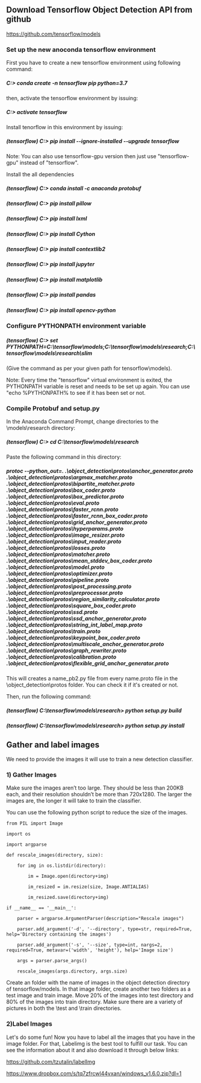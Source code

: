 ## Download Tensorflow Object Detection API from github

https://github.com/tensorflow/models

### Set up the new anoconda tensorflow environment

First you have to create a new tensorflow environment using following command:

##### C:\> conda create -n tensorflow pip python=3.7

then, activate the tensorflow environment by issuing:

##### C:\> activate tensorflow

Install tenorflow in this environment by issuing:

##### (tensorflow) C:\> pip install --ignore-installed --upgrade tensorflow

Note: You can also use tensorflow-gpu version then just use "tensorflow-gpu" instead of "tensorflow".

Install the all dependencies

##### (tensorflow) C:\> conda install -c anaconda protobuf

##### (tensorflow) C:\> pip install pillow

##### (tensorflow) C:\> pip install lxml

##### (tensorflow) C:\> pip install Cython

##### (tensorflow) C:\> pip install contextlib2

##### (tensorflow) C:\> pip install jupyter

##### (tensorflow) C:\> pip install matplotlib

##### (tensorflow) C:\> pip install pandas

##### (tensorflow) C:\> pip install opencv-python

### Configure PYTHONPATH environment variable

##### (tensorflow) C:\> set PYTHONPATH=C:\tensorflow\models;C:\tensorflow\models\research;C:\tensorflow\models\research\slim

(Give the command as per your given path for tensorflow\models). 

Note: Every time the "tensorflow" virtual environment is exited, the PYTHONPATH variable is reset and needs to be set up again. You can use "echo %PYTHONPATH% to see if it has been set or not.

### Compile Protobuf and setup.py

In the Anaconda Command Prompt, change directories to the \models\research directory:

##### (tensorflow) C:\> cd C:\tensorflow\models\research

Paste the following command in this directory:

##### protoc --python_out=. .\object_detection\protos\anchor_generator.proto .\object_detection\protos\argmax_matcher.proto .\object_detection\protos\bipartite_matcher.proto .\object_detection\protos\box_coder.proto .\object_detection\protos\box_predictor.proto .\object_detection\protos\eval.proto .\object_detection\protos\faster_rcnn.proto .\object_detection\protos\faster_rcnn_box_coder.proto .\object_detection\protos\grid_anchor_generator.proto .\object_detection\protos\hyperparams.proto .\object_detection\protos\image_resizer.proto .\object_detection\protos\input_reader.proto .\object_detection\protos\losses.proto .\object_detection\protos\matcher.proto .\object_detection\protos\mean_stddev_box_coder.proto .\object_detection\protos\model.proto .\object_detection\protos\optimizer.proto .\object_detection\protos\pipeline.proto .\object_detection\protos\post_processing.proto .\object_detection\protos\preprocessor.proto .\object_detection\protos\region_similarity_calculator.proto .\object_detection\protos\square_box_coder.proto .\object_detection\protos\ssd.proto .\object_detection\protos\ssd_anchor_generator.proto .\object_detection\protos\string_int_label_map.proto .\object_detection\protos\train.proto .\object_detection\protos\keypoint_box_coder.proto .\object_detection\protos\multiscale_anchor_generator.proto .\object_detection\protos\graph_rewriter.proto .\object_detection\protos\calibration.proto .\object_detection\protos\flexible_grid_anchor_generator.proto

This will creates a name_pb2.py file from every name.proto file in the \object_detection\protos folder. You can check it if it's created or not.

Then, run the following command:

##### (tensorflow) C:\tensorflow\models\research> python setup.py build

##### (tensorflow) C:\tensorflow\models\research> python setup.py install


## Gather and label images

We need to provide the images it will use to train a new detection classifier.

### 1) Gather Images

Make sure the images aren’t too large. They should be less than 200KB each, and their resolution shouldn’t be more than 720x1280. The larger the images are, the longer it will take to train the classifier. 

You can use the following python script to reduce the size of the images.


    from PIL import Image

    import os

    import argparse

    def rescale_images(directory, size):
    
        for img in os.listdir(directory):
        
            im = Image.open(directory+img)
            
            im_resized = im.resize(size, Image.ANTIALIAS)
            
            im_resized.save(directory+img)
            
    if __name__ == '__main__':
    
        parser = argparse.ArgumentParser(description="Rescale images")
        
        parser.add_argument('-d', '--directory', type=str, required=True, help='Directory containing the images')
        
        parser.add_argument('-s', '--size', type=int, nargs=2, required=True, metavar=('width', 'height'), help='Image size')
        
        args = parser.parse_args()
        
        rescale_images(args.directory, args.size)
    
    
Create an folder with the name of images in the object detection directory of tensorflow/models. In that image folder, create another two folders as a test image and train image. Move 20% of the images into test directory and 80% of the images into train directory. Make sure there are a variety of pictures in both the \test and \train directories.

### 2)Label Images

Let's do some fun! Now you have to label all the images that you have in the image folder. For that, Labelimg is the best tool to fulfill our task. 
You can see the information about it and also download it through below links:

https://github.com/tzutalin/labelImg

https://www.dropbox.com/s/tq7zfrcwl44vxan/windows_v1.6.0.zip?dl=1
    
    
    
    
    
    
    
    
    
    
    
    
    
    
    
    
    
    
    
    
    
    
    
    
    
    
    
    
    
    
    
    
    
    
    



